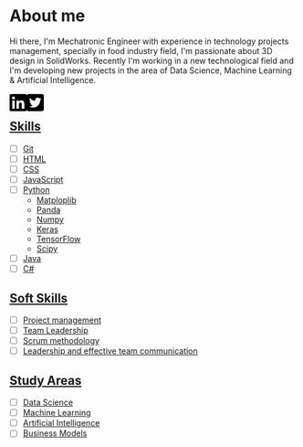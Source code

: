 # About me
Hi there, I'm Mechatronic Engineer with experience in technology projects management, specially in food industry field, I'm passionate about 3D design in SolidWorks. Recently I'm working in a new technological field and I'm developing new projects in the area of Data Science, Machine Learning & Artificial Intelligence.

<a href="https://www.linkedin.com/in/felix-manuel-figueroa-3b91551b/">
  <img align="left" alt="Felix Figueroa | Linkedin" width="30px" src="https://raw.githubusercontent.com/FMFigueroa/FMFigueroa/master/assets/img/linkedin-brands.svg"/>
</a>

<a href="https://twitter.com/FelixM_Figueroa">
  <img align="left" alt="Felix Figueroa | Twitter" width="30px" src="https://raw.githubusercontent.com/FMFigueroa/FMFigueroa/master/assets/img/twitter-square-brands.svg"/>

<br />

## Skills

- [ ]  Git
- [ ]  HTML
- [ ]  CSS
- [ ]  JavaScript
- [ ]  Python
    - Matploplib
    - Panda
    - Numpy
    - Keras
    - TensorFlow
    - Scipy
- [ ]  Java
- [ ]  C#

## Soft Skills

- [ ]  Project management
- [ ]  Team Leadership
- [ ]  Scrum methodology
- [ ]  Leadership and effective team communication

## Study Areas

- [ ]  Data Science
- [ ]  Machine Learning
- [ ]  Artificial Intelligence
- [ ]  Business Models